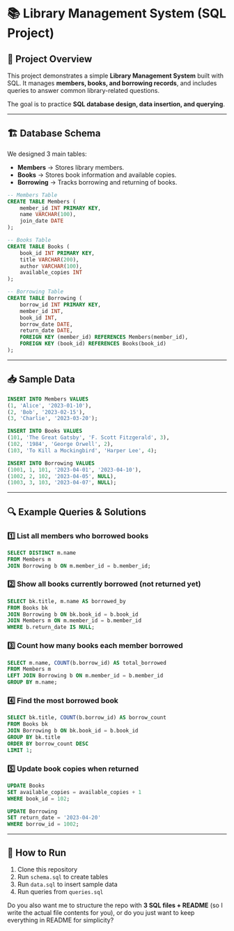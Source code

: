 # 📚 Library Management System (SQL Project)

## 📌 Project Overview

This project demonstrates a simple **Library Management System** built with SQL.
It manages **members, books, and borrowing records**, and includes queries to answer common library-related questions.

The goal is to practice **SQL database design, data insertion, and querying**.

---

## 🏗️ Database Schema

We designed 3 main tables:

* **Members** → Stores library members.
* **Books** → Stores book information and available copies.
* **Borrowing** → Tracks borrowing and returning of books.

```sql
-- Members Table
CREATE TABLE Members (
    member_id INT PRIMARY KEY,
    name VARCHAR(100),
    join_date DATE
);

-- Books Table
CREATE TABLE Books (
    book_id INT PRIMARY KEY,
    title VARCHAR(200),
    author VARCHAR(100),
    available_copies INT
);

-- Borrowing Table
CREATE TABLE Borrowing (
    borrow_id INT PRIMARY KEY,
    member_id INT,
    book_id INT,
    borrow_date DATE,
    return_date DATE,
    FOREIGN KEY (member_id) REFERENCES Members(member_id),
    FOREIGN KEY (book_id) REFERENCES Books(book_id)
);
```

---

## 📥 Sample Data

```sql
INSERT INTO Members VALUES
(1, 'Alice', '2023-01-10'),
(2, 'Bob', '2023-02-15'),
(3, 'Charlie', '2023-03-20');

INSERT INTO Books VALUES
(101, 'The Great Gatsby', 'F. Scott Fitzgerald', 3),
(102, '1984', 'George Orwell', 2),
(103, 'To Kill a Mockingbird', 'Harper Lee', 4);

INSERT INTO Borrowing VALUES
(1001, 1, 101, '2023-04-01', '2023-04-10'),
(1002, 2, 102, '2023-04-05', NULL),
(1003, 3, 103, '2023-04-07', NULL);
```

---

## 🔍 Example Queries & Solutions

### 1️⃣ List all members who borrowed books

```sql
SELECT DISTINCT m.name
FROM Members m
JOIN Borrowing b ON m.member_id = b.member_id;
```

### 2️⃣ Show all books currently borrowed (not returned yet)

```sql
SELECT bk.title, m.name AS borrowed_by
FROM Books bk
JOIN Borrowing b ON bk.book_id = b.book_id
JOIN Members m ON m.member_id = b.member_id
WHERE b.return_date IS NULL;
```

### 3️⃣ Count how many books each member borrowed

```sql
SELECT m.name, COUNT(b.borrow_id) AS total_borrowed
FROM Members m
LEFT JOIN Borrowing b ON m.member_id = b.member_id
GROUP BY m.name;
```

### 4️⃣ Find the most borrowed book

```sql
SELECT bk.title, COUNT(b.borrow_id) AS borrow_count
FROM Books bk
JOIN Borrowing b ON bk.book_id = b.book_id
GROUP BY bk.title
ORDER BY borrow_count DESC
LIMIT 1;
```

### 5️⃣ Update book copies when returned

```sql
UPDATE Books
SET available_copies = available_copies + 1
WHERE book_id = 102;

UPDATE Borrowing
SET return_date = '2023-04-20'
WHERE borrow_id = 1002;
```

---

## 🚀 How to Run

1. Clone this repository
2. Run `schema.sql` to create tables
3. Run `data.sql` to insert sample data
4. Run queries from `queries.sql`


Do you also want me to structure the repo with **3 SQL files + README** (so I write the actual file contents for you), or do you just want to keep everything in README for simplicity?
